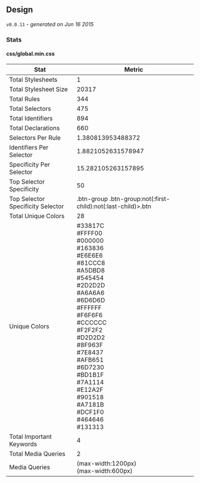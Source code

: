 ## Design
`v0.0.11` - *generated on Jun 16 2015*
### Stats
#### css/global.min.css
|Stat|Metric|
|---|---|
|Total Stylesheets|1|
|Total Stylesheet Size|20317|
|Total Rules|344|
|Total Selectors|475|
|Total Identifiers|894|
|Total Declarations|660|
|Selectors Per Rule|1.380813953488372|
|Identifiers Per Selector|1.8821052631578947|
|Specificity Per Selector|15.282105263157895|
|Top Selector Specificity|50|
|Top Selector Specificity Selector|.btn-group .btn-group:not(:first-child):not(:last-child)>.btn|
|Total Unique Colors|28|
|Unique Colors|#33817C<br/>#FFFF00<br/>#000000<br/>#163836<br/>#E6E6E6<br/>#81CCC8<br/>#A5DBD8<br/>#545454<br/>#2D2D2D<br/>#A6A6A6<br/>#6D6D6D<br/>#FFFFFF<br/>#F6F6F6<br/>#CCCCCC<br/>#F2F2F2<br/>#D2D2D2<br/>#8F963F<br/>#7E8437<br/>#AFB651<br/>#6D7230<br/>#BD1B1F<br/>#7A1114<br/>#E12A2F<br/>#901518<br/>#A7181B<br/>#DCF1F0<br/>#464646<br/>#131313|
|Total Important Keywords|4|
|Total Media Queries|2|
|Media Queries|(max-width:1200px)<br/>(max-width:600px)|